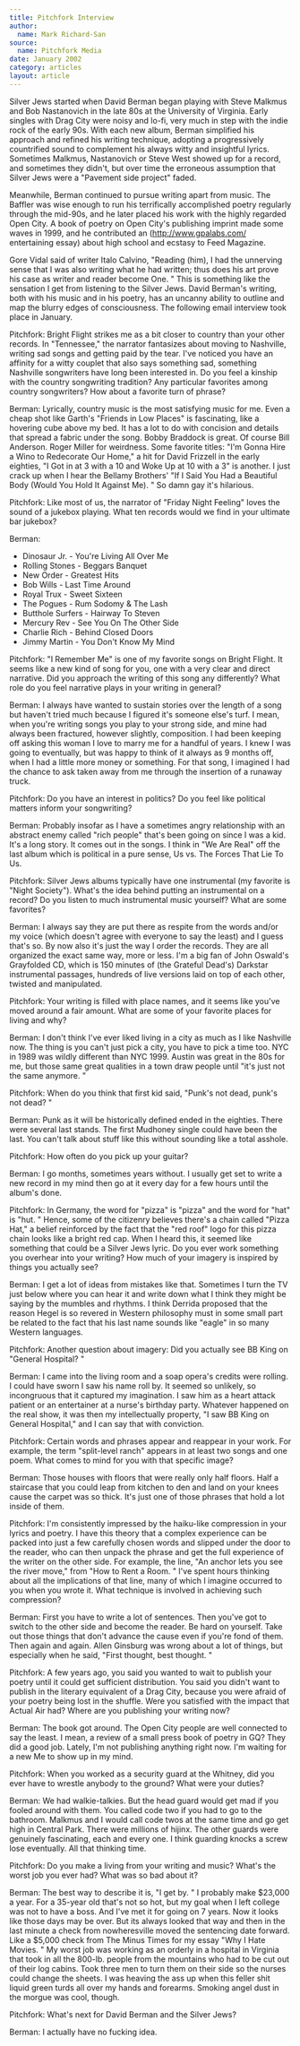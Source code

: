 ```yaml
---
title: Pitchfork Interview
author:
  name: Mark Richard-San
source:
  name: Pitchfork Media
date: January 2002
category: articles
layout: article
---
```


Silver Jews started when David Berman began playing with Steve Malkmus and Bob Nastanovich in the late 80s at the University of Virginia. Early singles with Drag City were noisy and lo-fi, very much in step with the indie rock of the early 90s. With each new album, Berman simplified his approach and refined his writing technique, adopting a progressively countrified sound to complement his always witty and insightful lyrics. Sometimes Malkmus, Nastanovich or Steve West showed up for a record, and sometimes they didn't, but over time the erroneous assumption that Silver Jews were a "Pavement side project" faded.

Meanwhile, Berman continued to pursue writing apart from music. The Baffler was wise enough to run his terrifically accomplished poetry regularly through the mid-90s, and he later placed his work with the highly regarded Open City. A book of poetry on Open City's publishing imprint made some waves in 1999, and he contributed an (http://www.gpalabs.com/ entertaining essay) about high school and ecstasy to Feed Magazine.

Gore Vidal said of writer Italo Calvino, "Reading (him), I had the unnerving sense that I was also writing what he had written; thus does his art prove his case as writer and reader become One. " This is something like the sensation I get from listening to the Silver Jews. David Berman's writing, both with his music and in his poetry, has an uncanny ability to outline and map the blurry edges of consciousness. The following email interview took place in January.

Pitchfork: Bright Flight strikes me as a bit closer to country than your other records. In "Tennessee," the narrator fantasizes about moving to Nashville, writing sad songs and getting paid by the tear. I've noticed you have an affinity for a witty couplet that also says something sad, something Nashville songwriters have long been interested in. Do you feel a kinship with the country songwriting tradition? Any particular favorites among country songwriters? How about a favorite turn of phrase?

Berman: Lyrically, country music is the most satisfying music for me. Even a cheap shot like Garth's "Friends in Low Places" is fascinating, like a hovering cube above my bed. It has a lot to do with concision and details that spread a fabric under the song. Bobby Braddock is great. Of course Bill Anderson. Roger Miller for weirdness. Some favorite titles: "I'm Gonna Hire a Wino to Redecorate Our Home," a hit for David Frizzell in the early eighties, "I Got in at 3 with a 10 and Woke Up at 10 with a 3" is another. I just crack up when I hear the Bellamy Brothers' "If I Said You Had a Beautiful Body (Would You Hold It Against Me). " So damn gay it's hilarious.

Pitchfork: Like most of us, the narrator of "Friday Night Feeling" loves the sound of a jukebox playing. What ten records would we find in your ultimate bar jukebox?

Berman: 

- Dinosaur Jr. - You're Living All Over Me
- Rolling Stones - Beggars Banquet
- New Order - Greatest Hits
- Bob Wills - Last Time Around
- Royal Trux - Sweet Sixteen
- The Pogues - Rum Sodomy & The Lash
- Butthole Surfers - Hairway To Steven
- Mercury Rev - See You On The Other Side
- Charlie Rich - Behind Closed Doors
- Jimmy Martin - You Don't Know My Mind

Pitchfork: "I Remember Me" is one of my favorite songs on Bright Flight. It seems like a new kind of song for you, one with a very clear and direct narrative. Did you approach the writing of this song any differently? What role do you feel narrative plays in your writing in general?

Berman: I always have wanted to sustain stories over the length of a song but haven't tried much because I figured it's someone else's turf. I mean, when you're writing songs you play to your strong side, and mine had always been fractured, however slightly, composition. I had been keeping off asking this woman I love to marry me for a handful of years. I knew I was going to eventually, but was happy to think of it always as 9 months off, when I had a little more money or something. For that song, I imagined I had the chance to ask taken away from me through the insertion of a runaway truck.

Pitchfork: Do you have an interest in politics? Do you feel like political matters inform your songwriting?

Berman: Probably insofar as I have a sometimes angry relationship with an abstract enemy called "rich people" that's been going on since I was a kid. It's a long story. It comes out in the songs. I think in "We Are Real" off the last album which is political in a pure sense, Us vs. The Forces That Lie To Us.

Pitchfork: Silver Jews albums typically have one instrumental (my favorite is "Night Society"). What's the idea behind putting an instrumental on a record? Do you listen to much instrumental music yourself? What are some favorites?

Berman: I always say they are put there as respite from the words and/or my voice (which doesn't agree with everyone to say the least) and I guess that's so. By now also it's just the way I order the records. They are all organized the exact same way, more or less. I'm a big fan of John Oswald's Grayfolded CD, which is 150 minutes of (the Grateful Dead's) Darkstar instrumental passages, hundreds of live versions laid on top of each other, twisted and manipulated.

Pitchfork: Your writing is filled with place names, and it seems like you've moved around a fair amount. What are some of your favorite places for living and why?

Berman: I don't think I've ever liked living in a city as much as I like Nashville now. The thing is you can't just pick a city, you have to pick a time too. NYC in 1989 was wildly different than NYC 1999. Austin was great in the 80s for me, but those same great qualities in a town draw people until "it's just not the same anymore. "

Pitchfork: When do you think that first kid said, "Punk's not dead, punk's not dead? "

Berman: Punk as it will be historically defined ended in the eighties. There were several last stands. The first Mudhoney single could have been the last. You can't talk about stuff like this without sounding like a total asshole.

Pitchfork: How often do you pick up your guitar?

Berman: I go months, sometimes years without. I usually get set to write a new record in my mind then go at it every day for a few hours until the album's done.

Pitchfork: In Germany, the word for "pizza" is "pizza" and the word for "hat" is "hut. " Hence, some of the citizenry believes there's a chain called "Pizza Hat," a belief reinforced by the fact that the "red roof" logo for this pizza chain looks like a bright red cap. When I heard this, it seemed like something that could be a Silver Jews lyric. Do you ever work something you overhear into your writing? How much of your imagery is inspired by things you actually see?

Berman: I get a lot of ideas from mistakes like that. Sometimes I turn the TV just below where you can hear it and write down what I think they might be saying by the mumbles and rhythms. I think Derrida proposed that the reason Hegel is so revered in Western philosophy must in some small part be related to the fact that his last name sounds like "eagle" in so many Western languages.

Pitchfork: Another question about imagery: Did you actually see BB King on "General Hospital? "

Berman: I came into the living room and a soap opera's credits were rolling. I could have sworn I saw his name roll by. It seemed so unlikely, so incongruous that it captured my imagination. I saw him as a heart attack patient or an entertainer at a nurse's birthday party. Whatever happened on the real show, it was then my intellectually property, "I saw BB King on General Hospital," and I can say that with conviction.

Pitchfork: Certain words and phrases appear and reappear in your work. For example, the term "split-level ranch" appears in at least two songs and one poem. What comes to mind for you with that specific image?

Berman: Those houses with floors that were really only half floors. Half a staircase that you could leap from kitchen to den and land on your knees cause the carpet was so thick. It's just one of those phrases that hold a lot inside of them.

Pitchfork: I'm consistently impressed by the haiku-like compression in your lyrics and poetry. I have this theory that a complex experience can be packed into just a few carefully chosen words and slipped under the door to the reader, who can then unpack the phrase and get the full experience of the writer on the other side. For example, the line, "An anchor lets you see the river move," from "How to Rent a Room. " I've spent hours thinking about all the implications of that line, many of which I imagine occurred to you when you wrote it. What technique is involved in achieving such compression?

Berman: First you have to write a lot of sentences. Then you've got to switch to the other side and become the reader. Be hard on yourself. Take out those things that don't advance the cause even if you're fond of them. Then again and again. Allen Ginsburg was wrong about a lot of things, but especially when he said, "First thought, best thought. "

Pitchfork: A few years ago, you said you wanted to wait to publish your poetry until it could get sufficient distribution. You said you didn't want to publish in the literary equivalent of a Drag City, because you were afraid of your poetry being lost in the shuffle. Were you satisfied with the impact that Actual Air had? Where are you publishing your writing now?

Berman: The book got around. The Open City people are well connected to say the least. I mean, a review of a small press book of poetry in GQ? They did a good job. Lately, I'm not publishing anything right now. I'm waiting for a new Me to show up in my mind.

Pitchfork: When you worked as a security guard at the Whitney, did you ever have to wrestle anybody to the ground? What were your duties?

Berman: We had walkie-talkies. But the head guard would get mad if you fooled around with them. You called code two if you had to go to the bathroom. Malkmus and I would call code twos at the same time and go get high in Central Park. There were millions of hijinx. The other guards were genuinely fascinating, each and every one. I think guarding knocks a screw lose eventually. All that thinking time.

Pitchfork: Do you make a living from your writing and music? What's the worst job you ever had? What was so bad about it?

Berman: The best way to describe it is, "I get by. " I probably make $23,000 a year. For a 35-year old that's not so hot, but my goal when I left college was not to have a boss. And I've met it for going on 7 years. Now it looks like those days may be over. But its always looked that way and then in the last minute a check from nowheresville moved the sentencing date forward. Like a $5,000 check from The Minus Times for my essay "Why I Hate Movies. " My worst job was working as an orderly in a hospital in Virginia that took in all the 800-lb. people from the mountains who had to be cut out of their log cabins. Took three men to turn them on their side so the nurses could change the sheets. I was heaving the ass up when this feller shit liquid green turds all over my hands and forearms. Smoking angel dust in the morgue was cool, though.

Pitchfork: What's next for David Berman and the Silver Jews?

Berman: I actually have no fucking idea.